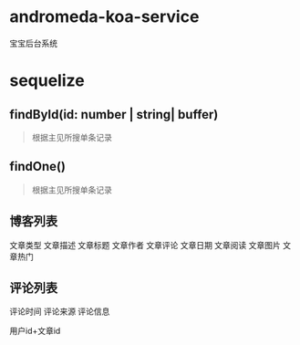 # andromeda-koa-service
宝宝后台系统


# sequelize
 
## findById(id: number | string| buffer)
 > 根据主见所搜单条记录

## findOne()
  > 根据主见所搜单条记录
  





## 博客列表

  文章类型
  文章描述
  文章标题
  文章作者
  文章评论
  文章日期
  文章阅读
  文章图片
  文章热门

## 评论列表

  评论时间
  评论来源
  评论信息
  


  用户id+文章id